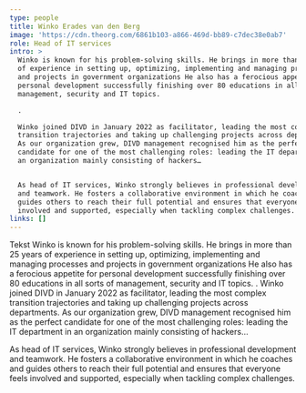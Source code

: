 ```yaml
---
type: people
title: Winko Erades van den Berg
image: 'https://cdn.theorg.com/6861b103-a866-469d-bb89-c7dec38e0ab7'
role: Head of IT services
intro: >
  Winko is known for his problem-solving skills. He brings in more than 25 years
  of experience in setting up, optimizing, implementing and managing processes
  and projects in government organizations He also has a ferocious appetite for
  personal development successfully finishing over 80 educations in all sorts of
  management, security and IT topics. 

  .

  Winko joined DIVD in January 2022 as facilitator, leading the most complex
  transition trajectories and taking up challenging projects across departments.
  As our organization grew, DIVD management recognised him as the perfect
  candidate for one of the most challenging roles: leading the IT department in
  an organization mainly consisting of hackers…  


  As head of IT services, Winko strongly believes in professional development
  and teamwork. He fosters a collaborative environment in which he coaches and
  guides others to reach their full potential and ensures that everyone feels
  involved and supported, especially when tackling complex challenges.
links: []
---
```

Tekst Winko is known for his problem-solving skills. He brings in more than 25 years of experience in setting up, optimizing, implementing and managing processes and projects in government organizations He also has a ferocious appetite for personal development successfully finishing over 80 educations in all sorts of management, security and IT topics. 
.
Winko joined DIVD in January 2022 as facilitator, leading the most complex transition trajectories and taking up challenging projects across departments. As our organization grew, DIVD management recognised him as the perfect candidate for one of the most challenging roles: leading the IT department in an organization mainly consisting of hackers…  

As head of IT services, Winko strongly believes in professional development and teamwork. He fosters a collaborative environment in which he coaches and guides others to reach their full potential and ensures that everyone feels involved and supported, especially when tackling complex challenges.

